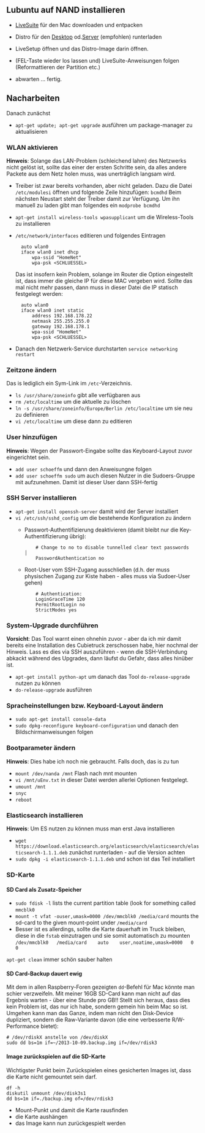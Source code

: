 ## Lubuntu auf NAND installieren
- [LiveSuite][livesuit] für den Mac downloaden und entpacken
- Distro für den [Desktop][lubunto_desktop] od.[Server][lubunto_server] (empfohlen) runterladen
- LiveSetup öffnen und das Distro-Image darin öffnen.

- (FEL-Taste wieder los lassen und) LiveSuite-Anweisungen folgen (Reformattieren der Partition etc.)
- abwarten ... fertig.

## Nacharbeiten
Danach zunächst 
- `apt-get update; apt-get upgrade` ausführen um package-manager zu aktualisieren

### WLAN aktivieren
__Hinweis__: Solange das LAN-Problem (schleichend lahm) des Netzwerks nicht gelöst ist, sollte das einer der ersten Schritte sein, da alles andere Packete aus dem Netz holen muss, was unerträglich langsam wird.

- Treiber ist zwar bereits vorhanden, aber nicht geladen. Dazu die Datei `
  /etc/modulesi` öffnen und folgende Zeile hinzufügen: 
  `bcmdhd` 
  Beim nächsten Neustart steht der Treiber damit zur Verfügung. Um ihn 
  manuell zu laden gibt man folgendes ein `modprobe bcmdhd`
- `apt-get install wireless-tools wpasupplicant` um die Wireless-Tools zu 
  installieren 
- `/etc/network/interfaces` editieren und folgendes Eintragen

		auto wlan0
		iface wlan0 inet dhcp
			wpa-ssid "HomeNet"
			wpa-psk <SCHLUESSEL>

	Das ist insofern kein Problem, solange im Router die Option 
	eingestellt ist, dass immer die gleiche IP für diese MAC vergeben 
	wird. Sollte das mal nicht mehr passen, dann muss in dieser Datei
	die IP statisch festgelegt werden:

		auto wlan0
		iface wlan0 inet static
			address 192.168.178.22
	        netmask 255.255.255.0
	        gateway 192.168.178.1
	        wpa-ssid "HomeNet"
	        wpa-psk <SCHLUESSEL> 

- Danach den Netzwerk-Service durchstarten `service networking restart`

### Zeitzone ändern
Das is lediglich ein Sym-Link im `/etc`-Verzeichnis.
- `ls /usr/share/zoneinfo` gibt alle verfügbaren aus
- `rm /etc/localtime` um die aktuelle zu löschen
- `ln -s /usr/share/zoneinfo/Europe/Berlin /etc/localtime` um sie neu 
  zu definieren
- `vi /etc/localtime` um diese dann zu editieren

### User hinzufügen
__Hinweis__: Wegen der Passwort-Eingabe sollte das Keyboard-Layout zuvor
eingerichtet sein.

- `add user schoeffm` und dann den Anweisungne folgen
- `add user schoeffm sudo` um auch diesen Nutzer in die Sudoers-Gruppe
  mit aufzunehmen. Damit ist dieser User dann SSH-fertig

### SSH Server installieren

- `apt-get install openssh-server` damit wird der Server installiert
- `vi /etc/ssh/sshd_config` um die bestehende Konfiguration zu ändern
  - Passwort-Authentifizierung deaktivieren (damit bleibt nur 
  	die Key-Authentifizierung übrig):

  			# Change to no to disable tunnelled clear text passwords                               │
     		PasswordAuthentication no  

  - Root-User vom SSH-Zugang ausschließen (d.h. der muss physischen Zugang 
  	zur Kiste haben - alles muss via Sudoer-User gehen)

  			# Authentication:
  			LoginGraceTime 120
  			PermitRootLogin no
  			StrictModes yes

### System-Upgrade durchführen

__Vorsicht__: Das Tool warnt einen ohnehin zuvor - aber da ich mir damit bereits eine Installation des Cubietruck zerschossen habe, hier nochmal der Hinweis. Lass es dies via SSH auszuführen - wenn die SSH-Verbindung abkackt während des Upgrades, dann läufst du Gefahr, dass alles hinüber ist.

- `apt-get install python-apt` um danach das Tool `do-release-upgrade` nutzen zu können
- `do-release-upgrade` ausführen

### Spracheinstellungen bzw. Keyboard-Layout ändern
- `sudo apt-get install console-data`
- `sudo dpkg-reconfigure keyboard-configuration` und danach den Bildschirmanweisungen folgen

### Bootparameter ändern
__Hinweis__: Dies habe ich noch nie gebraucht. Falls doch, das is zu tun
- `mount /dev/nanda /mnt` Flash nach mnt mounten
- `vi /mnt/uEnv.txt` in dieser Datei werden allerlei Optionen festgelegt.
- `umount /mnt`
- `snyc`
- `reboot`

### Elasticsearch installieren
__Hinweis__: Um ES nutzen zu können muss man erst Java installieren

- `wget https://download.elasticsearch.org/elasticsearch/elasticsearch/elasticsearch-1.1.1.deb` zunächst runterladen - auf die Version achten
- `sudo dpkg -i elasticsearch-1.1.1.deb` und schon ist das Teil installiert

### SD-Karte

#### SD Card als Zusatz-Speicher
- `sudo fdisk -l` lists the current partition table (look for something called `mmcblk0`
- `mount -t vfat -ouser,umask=0000 /dev/mmcblk0 /media/card` mounts the sd-card to the 
  given mount-point under `/media/card`
- Besser ist es allerdings, sollte die Karte dauerhaft im Truck bleiben, diese 
  in die `fstab` einzutragen und sie somit automatisch zu mounten 
  `/dev/mmcblk0   /media/card    auto    user,noatime,umask=0000   0   0`

`apt-get clean` immer schön sauber halten

#### SD Card-Backup dauert ewig
Mit dem in allen Raspberry-Foren gezeigten `dd`-Befehl für Mac könnte man schier verzweifeln. 
Mit meiner 16GB SD-Card kann man nicht auf das Ergebnis warten - über eine Stunde pro GB!! 
Stellt sich heraus, dass dies kein Problem ist, das nur ich habe, sondern gemein hin beim 
Mac so ist. Umgehen kann man das Ganze, indem man nicht den Disk-Device dupliziert, sondern 
die Raw-Variante davon (die eine verbesserte R/W-Performance bietet):

	# /dev/rdiskX anstelle von /dev/diskX
	sudo dd bs=1m if=~/2013-10-09.backup.img if=/dev/rdisk3  

#### Image zurückspielen auf die SD-Karte
Wichtigster Punkt beim Zurückspielen eines gesicherten Images ist, dass die Karte nicht gemountet sein darf.

	df -h
	diskutil unmount /dev/disk3s1
	dd bs=1m if=./backup.img of=/dev/rdisk3

- Mount-Punkt und damit die Karte rausfinden
- die Karte aushängen
- das Image kann nun zurückgespielt werden

[livesuit]: http://ubuntuone.com/7GLnElgM41yoGLZfRKxXzk
[lubunto_server]: http://docs.cubieboard.org/tutorials/a20-cubietruck_lubuntu_server_releases 
[lubunto_desktop]: http://docs.cubieboard.org/tutorials/a20-cubietruck_lubuntu_desktop_releases
[dd_on_mac]:http://daoyuan.li/solution-dd-too-slow-on-mac-os-x/
